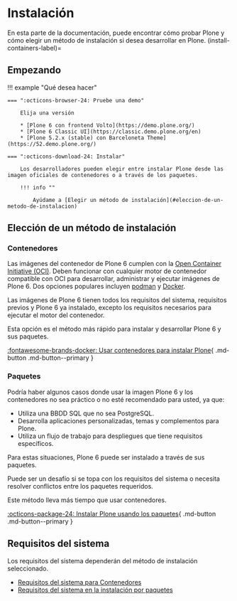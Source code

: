 # Instalación

En esta parte de la documentación, puede encontrar cómo probar Plone y cómo elegir un método de instalación si desea desarrollar en Plone.
(install-containers-label)=
## Empezando

!!! example "Qué desea hacer"

    === ":octicons-browser-24: Pruebe una demo"

        Elija una versión

        * [Plone 6 con frontend Volto](https://demo.plone.org/)
        * [Plone 6 Classic UI](https://classic.demo.plone.org/en)
        * [Plone 5.2.x (stable) con Barceloneta Theme](https://52.demo.plone.org/)

    === ":octicons-download-24: Instalar"

        Los desarrolladores pueden elegir entre instalar Plone desde las imagen oficiales de contenedores o a través de los paquetes.

        !!! info ""

            Ayúdame a [Elegir un método de instalación](#eleccion-de-un-metodo-de-instalacion)


## Elección de un método de instalación

### Contenedores

Las imágenes del contenedor de Plone 6 cumplen con la [Open Container Initiative (OCI)](https://opencontainers.org/). Deben funcionar con cualquier motor de contenedor compatible con OCI para desarrollar, administrar y ejecutar imágenes de Plone 6. Dos opciones populares incluyen [podman](https://podman.io/) y [Docker](https://www.docker.com/products/docker-desktop/).

Las imágenes de Plone 6 tienen todos los requisitos del sistema, requisitos previos y Plone 6 ya instalado, excepto los requisitos necesarios para ejecutar el motor del contenedor.

Esta opción es el método más rápido para instalar y desarrollar Plone 6 y sus paquetes.



[:fontawesome-brands-docker: Usar contenedores para instalar Plone](contenedores/index.md){ .md-button .md-button--primary }

### Paquetes

Podría haber algunos casos donde usar la imagen Plone 6 y los contenedores no sea práctico o no esté recomendado para usted, ya que:

* Utiliza una BBDD SQL que no sea PostgreSQL.
* Desarrolla aplicaciones personalizadas, temas y complementos para Plone.
* Utiliza un flujo de trabajo para despliegues que tiene requisitos específicos.

Para estas situaciones, Plone 6 puede ser instalado a través de sus paquetes.

Puede ser un desafío si se topa con los requisitos del sistema o necesita resolver conflictos entre los paquetes requeridos.

Este método lleva más tiempo que usar contenedores.

[:octicons-package-24: Instalar Plone usando los paquetes](paquetes/index.md){ .md-button .md-button--primary }

## Requisitos del sistema

Los requisitos del sistema dependerán del método de instalación seleccionado.

* [Requisitos del sistema para Contenedores](contenedores/index.md#requisitos-de-sistema)
* [Requisitos del sistema en la instalación por paquetes](paquetes/index.md#requisitos-de-sistema)
